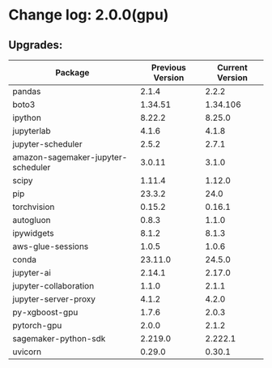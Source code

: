 # Change log: 2.0.0(gpu)

## Upgrades: 

Package | Previous Version | Current Version
---|---|---
pandas|2.1.4|2.2.2
boto3|1.34.51|1.34.106
ipython|8.22.2|8.25.0
jupyterlab|4.1.6|4.1.8
jupyter-scheduler|2.5.2|2.7.1
amazon-sagemaker-jupyter-scheduler|3.0.11|3.1.0
scipy|1.11.4|1.12.0
pip|23.3.2|24.0
torchvision|0.15.2|0.16.1
autogluon|0.8.3|1.1.0
ipywidgets|8.1.2|8.1.3
aws-glue-sessions|1.0.5|1.0.6
conda|23.11.0|24.5.0
jupyter-ai|2.14.1|2.17.0
jupyter-collaboration|1.1.0|2.1.1
jupyter-server-proxy|4.1.2|4.2.0
py-xgboost-gpu|1.7.6|2.0.3
pytorch-gpu|2.0.0|2.1.2
sagemaker-python-sdk|2.219.0|2.222.1
uvicorn|0.29.0|0.30.1
